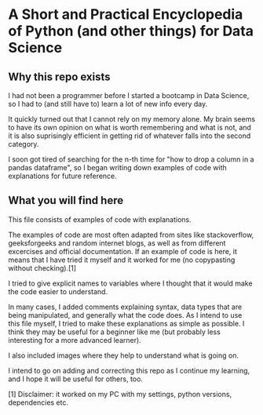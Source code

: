 # A Short and Practical Encyclopedia of Python (and other things) for Data Science

## Why this repo exists

I had not been a programmer before I started a bootcamp in Data Science, so I had to (and still have to) learn a lot of new info every day.

It quickly turned out that I cannot rely on my memory alone. My brain seems to have its own opinion on what is worth remembering and what is not, and it is also suprisingly efficient in getting rid of whatever falls into the second category.

I soon got tired of searching for the n-th time for "how to drop a column in a pandas dataframe", so I began writing down examples of code with explanations for future reference.

## What you will find here

This file consists of examples of code with explanations.

The examples of code are most often adapted from sites like stackoverflow, geeksforgeeks and random internet blogs, as well as from different excercises and official documentation. If an example of code is here, it means that I have tried it myself and it worked for me (no copypasting without checking).[1]

I tried to give explicit names to variables where I thought that it would make the code easier to understand.

In many cases, I added comments explaining syntax, data types that are being manipulated, and generally what the code does. As I intend to use this file myself, I tried to make these explanations as simple as possible. I think they may be useful for a beginner like me (but probably less interesting for a more advanced learner).

I also included images where they help to understand what is going on.

I intend to go on adding and correcting this repo as I continue my learning, and I hope it will be useful for others, too.

[1] Disclaimer: it worked on my PC with my settings, python versions, dependencies etc. 